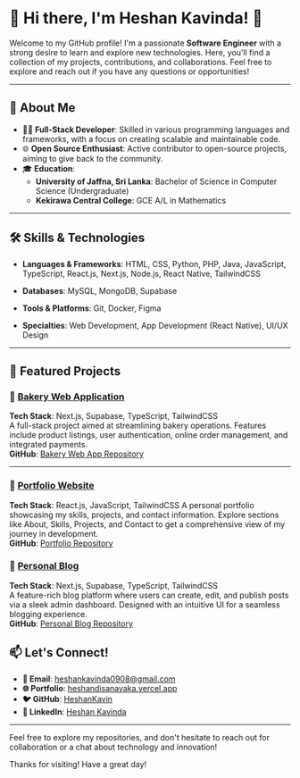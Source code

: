 # 🌟 Hi there, I'm Heshan Kavinda! 👋

Welcome to my GitHub profile! I'm a passionate **Software Engineer** with a strong desire to learn and explore new technologies. Here, you'll find a collection of my projects, contributions, and collaborations. Feel free to explore and reach out if you have any questions or opportunities!

---

## 🚀 About Me

- 👨‍💻 **Full-Stack Developer**: Skilled in various programming languages and frameworks, with a focus on creating scalable and maintainable code.
- 🌐 **Open Source Enthusiast**: Active contributor to open-source projects, aiming to give back to the community.
- 🎓 **Education**:  
  - **University of Jaffna, Sri Lanka**: Bachelor of Science in Computer Science (Undergraduate)  
  - **Kekirawa Central College**: GCE A/L in Mathematics

---

## 🛠️ Skills & Technologies

- **Languages & Frameworks**:  HTML, CSS, Python, PHP, Java, JavaScript, TypeScript, React.js, Next.js, Node.js, React Native, TailwindCSS

- **Databases**:  MySQL, MongoDB, Supabase

- **Tools & Platforms**:  Git, Docker, Figma

- **Specialties**:  Web Development, App Development (React Native), UI/UX Design

---

## 🌟 Featured Projects

### 🍞 **[Bakery Web Application](https://bakery-web-app.vercel.app)**  
**Tech Stack**: Next.js, Supabase, TypeScript, TailwindCSS  
A full-stack project aimed at streamlining bakery operations. Features include product listings, user authentication, online order management, and integrated payments.  
**GitHub**: [Bakery Web App Repository](https://github.com/chamodRash/bakery_web_app)

---

### 🎨 **[Portfolio Website](https://heshandisanayaka.vercel.app)**  
**Tech Stack**: React.js, JavaScript, TailwindCSS 
A personal portfolio showcasing my skills, projects, and contact information. Explore sections like About, Skills, Projects, and Contact to get a comprehensive view of my journey in development.  
**GitHub**: [Portfolio Repository](https://github.com/HeshanKavin/Portfolio)

### 📝 **[Personal Blog](https://heshan-blog.vercel.app)**  
**Tech Stack**: Next.js, Supabase, TypeScript, TailwindCSS  
A feature-rich blog platform where users can create, edit, and publish posts via a sleek admin dashboard. Designed with an intuitive UI for a seamless blogging experience.  
**GitHub**: [Personal Blog Repository](https://github.com/HeshanKavin/Personal_Blog)


## 📫 Let's Connect!

- **📧 Email**: [heshankavinda0908@gmail.com](mailto:heshankavinda0908@gmail.com)
- **🌐 Portfolio**: [heshandisanayaka.vercel.app](https://heshandisanayaka.vercel.app)
- **🐦 GitHub**: [HeshanKavin](https://github.com/HeshanKavin)
- **🔗 LinkedIn**: [Heshan Kavinda](https://www.linkedin.com/in/heshan-kavinda-5b3217217/)

---

Feel free to explore my repositories, and don't hesitate to reach out for collaboration or a chat about technology and innovation!

Thanks for visiting! Have a great day!

